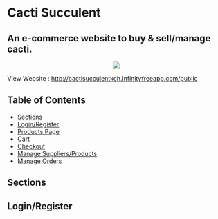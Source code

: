 # Cacti Succulent
## An e-commerce website to buy & sell/manage cacti.

<p align="center">
  <img  src="https://github.com/saads2018/cacti.github.io/assets/71264405/28499831-3d45-4bba-8d13-da4e785dd168">
</p>

View Website : http://cactisucculentkch.infinityfreeapp.com/public 

## Table of Contents

- [Sections](Sections)
- [Login/Register](Login/Register)
- [Products Page](url)
- [Cart](url)
- [Checkout](url)
- [Manage Suppliers/Products](url)
- [Manage Orders](url)

## Sections






## Login/Register
